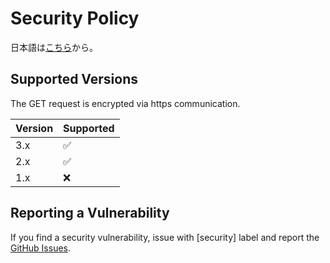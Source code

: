 # Security Policy

日本語は[こちら](SECURITY-ja.md)から。

## Supported Versions

The GET request is encrypted via https communication.

| Version | Supported          |
| ------- | ------------------ |
| 3.x     | :white_check_mark: |
| 2.x     | :white_check_mark: |
| 1.x     | :x:                |

## Reporting a Vulnerability

If you find a security vulnerability, issue with \[security\] label and report the [GitHub Issues](https://github.com/P2P-Develop/TopDomainChecker/issues).  
